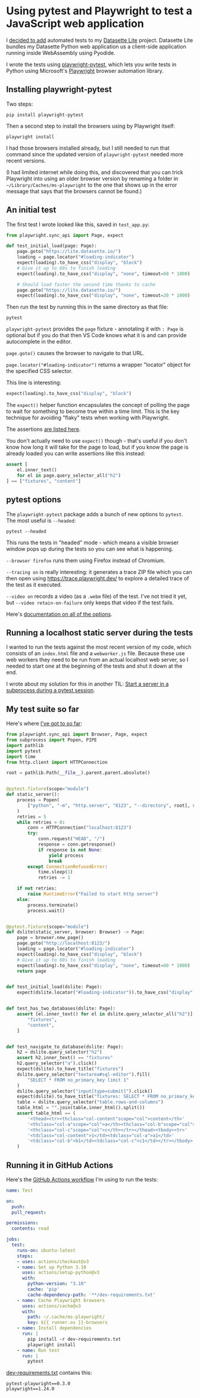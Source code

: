 # Using pytest and Playwright to test a JavaScript web application

I [decided to add](https://github.com/simonw/datasette-lite/issues/35) automated tests to my [Datasette Lite](https://simonwillison.net/2022/May/4/datasette-lite/) project. Datasette Lite bundles my Datasette Python web application us a client-side application running inside WebAssembly using Pyodide.

I wrote the tests using [playwright-pytest](https://github.com/microsoft/playwright-pytest), which lets you write tests in Python using Microsoft's [Playwright](https://playwright.dev/) browser automation library.

## Installing playwright-pytest

Two steps:

    pip install playwright-pytest

Then a second step to install the browsers using by Playwright itself:

    playwright install

I had those browsers installed already, but I still needed to run that command since the updated version of `playwright-pytest` needed more recent versions.

(I had limited internet while doing this, and discovered that you can trick Playwright into using an older browser version by renaming a folder in `~/Library/Caches/ms-playwright` to the one that shows up in the error message that says that the browsers cannot be found.)

## An initial test

The first test I wrote looked like this, saved in `test_app.py`:

```python
from playwright.sync_api import Page, expect

def test_initial_load(page: Page):
    page.goto("https://lite.datasette.io/")
    loading = page.locator("#loading-indicator")
    expect(loading).to_have_css("display", "block")
    # Give it up to 60s to finish loading
    expect(loading).to_have_css("display", "none", timeout=60 * 1000)

    # Should load faster the second time thanks to cache
    page.goto("https://lite.datasette.io/")
    expect(loading).to_have_css("display", "none", timeout=20 * 1000)
```

Then run the test by running this in the same directory as that file:

    pytest

`playwright-pytest` provides the `page` fixture - annotating it with `: Page` is optional but if you do that then VS Code knows what it is and can provide autocomplete in the editor.

`page.goto()` causes the browser to navigate to that URL.

`page.locator("#loading-indicator")` returns a wrapper "locator" object for the specified CSS selector.

This line is interesting:

```python
expect(loading).to_have_css("display", "block")
```
The `expect()` helper function encapsulates the concept of polling the page to wait for something to become true within a time limit. This is the key technique for avoiding "flaky" tests when working with Playwright.


The assertions [are listed here](https://playwright.dev/python/docs/test-assertions).

You don't actually need to use `expect()` though - that's useful if you don't know how long it will take for the page to load, but if you know the page is already loaded you can write assertions like this instead:

```python
assert [
    el.inner_text()
    for el in page.query_selector_all("h2")
] == ["fixtures", "content"]
```

## pytest options

The `playwright-pytest` package adds a bunch of new options to `pytest`. The most useful is `--headed`:

    pytest --headed

This runs the tests in "headed" mode - which means a visible browser window pops up during the tests so you can see what is happening.

`--browser firefox` runs them using Firefox instead of Chromium.

`--tracing on` is really interesting: it generates a trace ZIP file which you can then open using https://trace.playwright.dev/ to explore a detailed trace of the test as it executed.

`--video on` records a video (as a `.webm` file) of the test. I've not tried it yet, but `--video retain-on-failure` only keeps that video if the test fails.

Here's [documentation on all of the options](https://playwright.dev/python/docs/test-runners).

## Running a localhost static server during the tests

I wanted to run the tests against the most recent version of my code, which consists of an `index.html` file and a `webworker.js` file. Because these use web workers they need to be run from an actual localhost web server, so I needed to start one at the beginning of the tests and shut it down at the end.

I wrote about my solution for this in another TIL: [Start a server in a subprocess during a pytest session](https://til.simonwillison.net/pytest/subprocess-server).

## My test suite so far

Here's where [I've got to so far](https://github.com/simonw/datasette-lite/blob/daba69708c7a72adad20dce3c534b9a399ef11c8/tests/test_datasette_lite.py):

```python
from playwright.sync_api import Browser, Page, expect
from subprocess import Popen, PIPE
import pathlib
import pytest
import time
from http.client import HTTPConnection

root = pathlib.Path(__file__).parent.parent.absolute()


@pytest.fixture(scope="module")
def static_server():
    process = Popen(
        ["python", "-m", "http.server", "8123", "--directory", root], stdout=PIPE
    )
    retries = 5
    while retries > 0:
        conn = HTTPConnection("localhost:8123")
        try:
            conn.request("HEAD", "/")
            response = conn.getresponse()
            if response is not None:
                yield process
                break
        except ConnectionRefusedError:
            time.sleep(1)
            retries -= 1

    if not retries:
        raise RuntimeError("Failed to start http server")
    else:
        process.terminate()
        process.wait()


@pytest.fixture(scope="module")
def dslite(static_server, browser: Browser) -> Page:
    page = browser.new_page()
    page.goto("http://localhost:8123/")
    loading = page.locator("#loading-indicator")
    expect(loading).to_have_css("display", "block")
    # Give it up to 60s to finish loading
    expect(loading).to_have_css("display", "none", timeout=60 * 1000)
    return page


def test_initial_load(dslite: Page):
    expect(dslite.locator("#loading-indicator")).to_have_css("display", "none")


def test_has_two_databases(dslite: Page):
    assert [el.inner_text() for el in dslite.query_selector_all("h2")] == [
        "fixtures",
        "content",
    ]


def test_navigate_to_database(dslite: Page):
    h2 = dslite.query_selector("h2")
    assert h2.inner_text() == "fixtures"
    h2.query_selector("a").click()
    expect(dslite).to_have_title("fixtures")
    dslite.query_selector("textarea#sql-editor").fill(
        "SELECT * FROM no_primary_key limit 1"
    )
    dslite.query_selector("input[type=submit]").click()
    expect(dslite).to_have_title("fixtures: SELECT * FROM no_primary_key limit 1")
    table = dslite.query_selector("table.rows-and-columns")
    table_html = "".join(table.inner_html().split())
    assert table_html == (
        '<thead><tr><thclass="col-content"scope="col">content</th>'
        '<thclass="col-a"scope="col">a</th><thclass="col-b"scope="col">b</th>'
        '<thclass="col-c"scope="col">c</th></tr></thead><tbody><tr>'
        '<tdclass="col-content">1</td><tdclass="col-a">a1</td>'
        '<tdclass="col-b">b1</td><tdclass="col-c">c1</td></tr></tbody>'
    )
```

## Running it in GitHub Actions

Here's the [GitHub Actions workflow](https://github.com/simonw/datasette-lite/blob/main/.github/workflows/test.yml) I'm using to run the tests:

```yaml
name: Test

on:
  push:
  pull_request:

permissions:
  contents: read

jobs:
  test:
    runs-on: ubuntu-latest
    steps:
    - uses: actions/checkout@v3
    - name: Set up Python 3.10
      uses: actions/setup-python@v3
      with:
        python-version: "3.10"
        cache: 'pip'
        cache-dependency-path: '**/dev-requirements.txt'
    - name: Cache Playwright browsers
      uses: actions/cache@v3
      with:
        path: ~/.cache/ms-playwright/
        key: ${{ runner.os }}-browsers
    - name: Install dependencies
      run: |
        pip install -r dev-requirements.txt
        playwright install
    - name: Run test
      run: |
        pytest
```
[dev-requirements.txt](https://raw.githubusercontent.com/simonw/datasette-lite/main/dev-requirements.txt) contains this:
```
pytest-playwright==0.3.0
playwright==1.24.0
```
